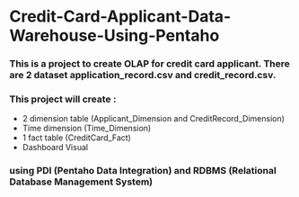 # Credit-Card-Applicant-Data-Warehouse-Using-Pentaho
### This is a project to create OLAP for credit card applicant. There are 2 dataset application_record.csv and credit_record.csv.
### This project will create :
* 2 dimension table (Applicant_Dimension and CreditRecord_Dimension)
* Time dimension (Time_Dimension)
* 1 fact table (CreditCard_Fact)
* Dashboard Visual
### using PDI (Pentaho Data Integration) and RDBMS (Relational Database Management System)
